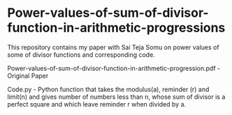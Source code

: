 # Power-values-of-sum-of-divisor-function-in-arithmetic-progressions

This repository contains my paper with Sai Teja Somu on power values of some of divisor functions and corresponding code. 

Power-values-of-sum-of-divisor-function-in-arithmetic-progression.pdf - Original Paper

Code.py - Python function that takes the modulus(a), reminder (r) and limit(n) and gives number of numbers less than n, whose sum of divisor is a perfect square and which leave reminder r when divided by a. 

